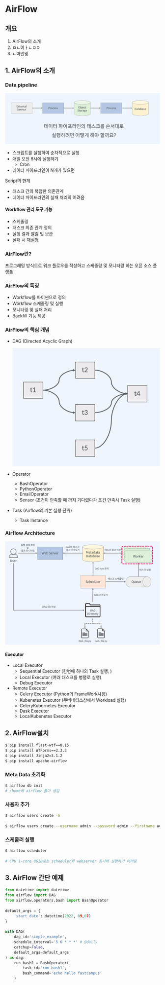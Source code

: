 # AirFlow

## 개요

1. AirFlow의 소개
2. ㅁㄴ이ㅏㄴㅁㅇ
3. ㄴ마언밍



## 1. AirFlow의 소개

### Data pipeline

![image-20220907124901123](AirFlow.assets/image-20220907124901123.png)

* 스크립트를 실행하여 순차적으로 실행
* 매일 오전 8시에 실행하기 
  * Cron
* 데이터 파이프라인이 N개가 있으면 



Script의 한계

* 태스크 간의 복잡한 의존관계
* 데이터 파이프라인의 실패 처리의 어려움



#### Workflow 관리 도구 기능

* 스케줄링
* 태스크 의존 관계 정의
* 실행 결과 알림 및 보관
* 실패 시 재실행



### AirFlow란?

프로그래밍 방식으로 워크 플로우를 작성하고 스케줄링 및 모니터링 하는 오픈 소스 플랫폼



### AirFlow의 특징

* Workflow를 파이썬으로 정의
* Workflow 스케줄링 및 실행
* 모니터링 및 실패 처리
* Backfill 기능 제공



### AirFlow의 핵심 개념

* DAG (Directed Acyclic Graph)

  <img src="AirFlow.assets/image-20220907125223412.png" alt="image-20220907125223412" style="zoom:67%;" />

* Operator
  * BashOperator
  * PythonOperator
  * EmailOperator
  * Sensor (조건이 만족할 때 까지 기다렸다가 조건 만족시 Task 실행)
* Task (Airflow의 기본 실행 단위)
  * Task Instance



### Airflow Architecture

![image-20220907125342122](AirFlow.assets/image-20220907125342122.png)

#### Executor

* Local Executor
  * Sequential Executor (한번에 하나의 Task 실행, )
  * Local Executor (여러 태스크를 병렬로 실행)
  * Debug Executor
* Remote Executor
  * Celery Executor (Python의 FrameWork사용)
  * Kubenetes Executor (쿠버네티스상에서 Workload 실행)
  * CeleryKubernetes Executor
  * Dask Executor
  * LocalKubenetes Executor



## 2. AirFlow설치 

```bash
$ pip install flast-wtf==0.15
$ pip install WTForms==2.3.3
$ pip install Jinja2=3.1.2
$ pip install apache-airflow
```



### Meta Data 초기화

```bash
$ airflow db init
# /home에 airflow 폴더 생김  
```



### 사용자 추가

```bash
$ airflow users create -h

$ airflow users create --username admin --password admin --firstname admin --lastname admin --role Admin --email admin@example.com
```



### 스케줄러 실행

```bash
$ airflow scheduler

# CPU 1-core 8GiB로는 scheduler와 webserver 동시에 실행하기 어려움
```



## 3. AirFlow 간단 예제

```python
from datetime import datetime
from airflow import DAG
from airflow.operators.bash import BashOperator

default_args = {
    'start_date': datetime(2022, 09,07)
}

with DAG(
    dag_id='simple_example',
    schedule_interval='5 6 * * *' # @daily
    catchup=False,
    default_args=default_args
) as dag:
    run_bash1 = BashOperator(
    	task_id='run_bash1',
        bash_command='echo hello fastcampus'
    )
```



